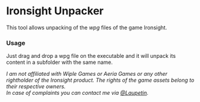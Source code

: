 # Ironsight Unpacker

This tool allows unpacking of the *wpg* files of the game Ironsight.  

### Usage
Just drag and drop a wpg file on the executable and it will unpack its content in a subfolder with the same name.  

*I am not affiliated with Wiple Games or Aeria Games or any other rightholder of the Ironsight product.*
*The rights of the game assets belong to their respective owners.*  
*In case of complaints you can contact me via [@Laupetin](https://twitter.com/Laupetin).*
